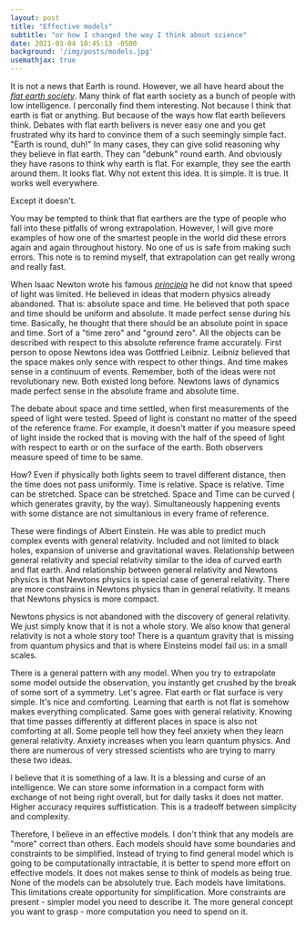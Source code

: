 ```yaml
---
layout: post
title: "Effective models"
subtitle: "or how I changed the way I think about science"
date: 2021-03-04 10:45:13 -0500
background: '/img/posts/models.jpg'
usemathjax: true
---
```

<script async src="https://cdn.jsdelivr.net/npm/mathjax@2/MathJax.js?config=TeX-AMS-MML_CHTML"></script>


It is not a news that Earth is round. However, we all have heard about the [*flat earth society*](https://en.wikipedia.org/wiki/Modern_flat_Earth_beliefs#International_Flat_Earth_Research_Society). Many think of flat earth society as a bunch of people with low intelligence. I perconally find them interesting. Not because I think that earth is flat or anything. But because of the ways how flat earth believers think. Debates with flat earth belivers is never easy one and you get frustrated why its hard to convince them of a such seemingly simple fact. "Earth is round, duh!" In many cases, they can give solid reasoning why they believe in flat earth. They can "debunk" round earth. And obviously they have rasons to think why earth is flat. For example, they see the earth around them. It looks flat. Why not extent this idea. It is simple. It is true. It works well everywhere.

Except it doesn't.

You may be tempted to think that flat earthers are the type of people who fall into these pitfalls of wrong extrapolation. However, I will give more examples of how one of the smartest people in the world did these errors again and again throughout history. No one of us is safe from making such errors. This note is to remind myself, that extrapolation can get really wrong and really fast.


When Isaac Newton wrote his famous [*principia*](https://en.wikipedia.org/wiki/Philosophi%C3%A6_Naturalis_Principia_Mathematica) he did not know that speed of light was limited. He believed in ideas that modern physics already abandoned. That is: absolute space and time. He believed that poth space and time should be uniform and absolute. It made perfect sense during his time. Basically, he thought that there should be an absolute point in space and time. Sort of a "time zero" and "ground zero". All the objects can be described with respect to this absolute reference frame accurately. First person to opose Newtons idea was Gottfried Leibniz. Leibniz believed that the space makes only sence with respect to other things. And time makes sense in a continuum of events. Remember, both of the ideas were not revolutionary new. Both existed long before. Newtons laws of dynamics made perfect sense in the absolute frame and absolute time. 

The debate about space and time settled, when first measurements of the speed of light were tested. Speed of light is constant no matter of the speed of the reference frame. For example, it doesn't matter if you measure speed of light inside the rocked that is moving with the half of the speed of light with respect to earth or on the surface of the earth. Both observers measure speed of time to be same.

How? Even if physically both lights seem to travel different distance, then the time does not pass uniformly. Time is relative. Space is relative. Time can be stretched. Space can be stretched. Space and Time can be curved ( which generates gravity, by the way). Simultaneously happening events with some distance are not simultanious in every frame of reference. 

These were findings of Albert Einstein. He was able to predict much complex events with general relativity. Included and not limited to black holes, expansion of universe and gravitational waves. Relationship between general relativity and special relativity similar to the idea of curved earth and flat earth. And relationship between general relativity and Newtons physics is that Newtons physics is special case of general relativity. There are more constrains in Newtons physics than in general relativity. It means that Newtons physics is more compact. 

Newtons physics is not abandoned with the discovery of general relativity. We just simply know that it is not a whole story. We also know that general relativity is not a whole story too! There is a quantum gravity that is missing from quantum physics and that is where Einsteins model fail us: in a small scales. 

There is a general pattern with any model. When you try to extrapolate some model outside the observation, you instantly get crushed by the break of some sort of a symmetry. Let's agree. Flat earth or flat surface is very simple. It's nice and comforting. Learning that earth is not flat is somehow makes everything complicated. Same goes with general relativity. Knowing that time passes differently at different places in space is also not comforting at all. Some people tell how they feel anxiety when they learn general relativity. Anxiety increases when you learn quantum physics. And there are numerous of very stressed scientists who are trying to marry these two ideas. 

I believe that it is something of a law. It is a blessing and curse of an intelligence. We can store some information in a compact form with exchange of not being right overall, but for daily tasks it does not matter. Higher accuracy requires suffistication. This is a tradeoff between simplicity and complexity. 

Therefore, I believe in an effective models. I don't think that any models are "more" correct than others. Each models should have some boundaries and constraints to be simplified. Instead of trying to find general model which is going to be computationally intractable, it is better to spend more effort on effective models. It does not makes sense to think of models as being true. None of the models can be absolutely true. Each models have limitations. This limitations create opportunity for simplification. More constraints are present - simpler model you need to describe it. The more general concept you want to grasp - more computation you need to spend on it. 
